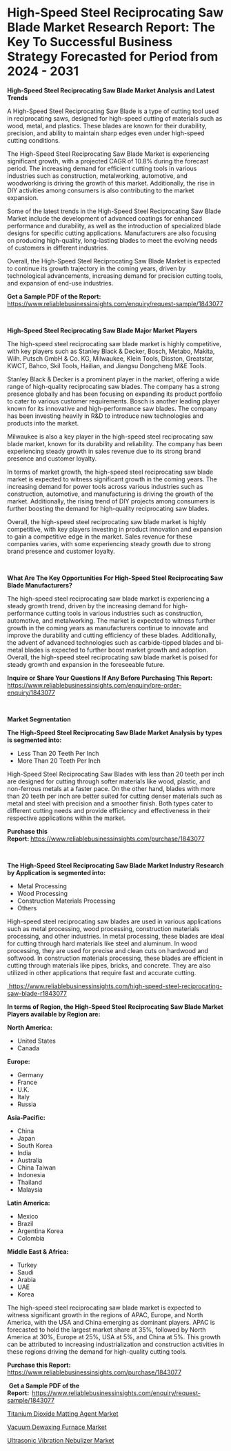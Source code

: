 <p><h1>High-Speed Steel Reciprocating Saw Blade Market Research Report: The Key To Successful Business Strategy Forecasted for Period from 2024 - 2031</h1></p><p><strong>High-Speed Steel Reciprocating Saw Blade Market Analysis and Latest Trends</strong></p>
<p><p>A High-Speed Steel Reciprocating Saw Blade is a type of cutting tool used in reciprocating saws, designed for high-speed cutting of materials such as wood, metal, and plastics. These blades are known for their durability, precision, and ability to maintain sharp edges even under high-speed cutting conditions.</p><p>The High-Speed Steel Reciprocating Saw Blade Market is experiencing significant growth, with a projected CAGR of 10.8% during the forecast period. The increasing demand for efficient cutting tools in various industries such as construction, metalworking, automotive, and woodworking is driving the growth of this market. Additionally, the rise in DIY activities among consumers is also contributing to the market expansion.</p><p>Some of the latest trends in the High-Speed Steel Reciprocating Saw Blade Market include the development of advanced coatings for enhanced performance and durability, as well as the introduction of specialized blade designs for specific cutting applications. Manufacturers are also focusing on producing high-quality, long-lasting blades to meet the evolving needs of customers in different industries.</p><p>Overall, the High-Speed Steel Reciprocating Saw Blade Market is expected to continue its growth trajectory in the coming years, driven by technological advancements, increasing demand for precision cutting tools, and expansion of end-use industries.</p></p>
<p><strong>Get a Sample PDF of the Report:&nbsp;</strong> <a href="https://www.reliablebusinessinsights.com/enquiry/request-sample/1843077">https://www.reliablebusinessinsights.com/enquiry/request-sample/1843077</a></p>
<p>&nbsp;</p>
<p><strong>High-Speed Steel Reciprocating Saw Blade Major Market Players</strong></p>
<p><p>The high-speed steel reciprocating saw blade market is highly competitive, with key players such as Stanley Black & Decker, Bosch, Metabo, Makita, Wilh. Putsch GmbH & Co. KG, Milwaukee, Klein Tools, Disston, Greatstar, KWCT, Bahco, Skil Tools, Hailian, and Jiangsu Dongcheng M&E Tools.</p><p>Stanley Black & Decker is a prominent player in the market, offering a wide range of high-quality reciprocating saw blades. The company has a strong presence globally and has been focusing on expanding its product portfolio to cater to various customer requirements. Bosch is another leading player known for its innovative and high-performance saw blades. The company has been investing heavily in R&D to introduce new technologies and products into the market.</p><p>Milwaukee is also a key player in the high-speed steel reciprocating saw blade market, known for its durability and reliability. The company has been experiencing steady growth in sales revenue due to its strong brand presence and customer loyalty.</p><p>In terms of market growth, the high-speed steel reciprocating saw blade market is expected to witness significant growth in the coming years. The increasing demand for power tools across various industries such as construction, automotive, and manufacturing is driving the growth of the market. Additionally, the rising trend of DIY projects among consumers is further boosting the demand for high-quality reciprocating saw blades.</p><p>Overall, the high-speed steel reciprocating saw blade market is highly competitive, with key players investing in product innovation and expansion to gain a competitive edge in the market. Sales revenue for these companies varies, with some experiencing steady growth due to strong brand presence and customer loyalty.</p></p>
<p>&nbsp;</p>
<p><strong>What Are The Key Opportunities For High-Speed Steel Reciprocating Saw Blade Manufacturers?</strong></p>
<p><p>The high-speed steel reciprocating saw blade market is experiencing a steady growth trend, driven by the increasing demand for high-performance cutting tools in various industries such as construction, automotive, and metalworking. The market is expected to witness further growth in the coming years as manufacturers continue to innovate and improve the durability and cutting efficiency of these blades. Additionally, the advent of advanced technologies such as carbide-tipped blades and bi-metal blades is expected to further boost market growth and adoption. Overall, the high-speed steel reciprocating saw blade market is poised for steady growth and expansion in the foreseeable future.</p></p>
<p><strong>Inquire or Share Your Questions If Any Before Purchasing This Report:</strong> <a href="https://www.reliablebusinessinsights.com/enquiry/pre-order-enquiry/1843077">https://www.reliablebusinessinsights.com/enquiry/pre-order-enquiry/1843077</a></p>
<p>&nbsp;</p>
<p><strong>Market Segmentation</strong></p>
<p><strong>The High-Speed Steel Reciprocating Saw Blade Market Analysis by types is segmented into:</strong></p>
<p><ul><li>Less Than 20 Teeth Per Inch</li><li>More Than 20 Teeth Per Inch</li></ul></p>
<p><p>High-Speed Steel Reciprocating Saw Blades with less than 20 teeth per inch are designed for cutting through softer materials like wood, plastic, and non-ferrous metals at a faster pace. On the other hand, blades with more than 20 teeth per inch are better suited for cutting denser materials such as metal and steel with precision and a smoother finish. Both types cater to different cutting needs and provide efficiency and effectiveness in their respective applications within the market.</p></p>
<p><strong>Purchase this Report:&nbsp;</strong><a href="https://www.reliablebusinessinsights.com/purchase/1843077">https://www.reliablebusinessinsights.com/purchase/1843077</a></p>
<p>&nbsp;</p>
<p><strong>The High-Speed Steel Reciprocating Saw Blade Market Industry Research by Application is segmented into:</strong></p>
<p><ul><li>Metal Processing</li><li>Wood Processing</li><li>Construction Materials Processing</li><li>Others</li></ul></p>
<p><p>High-speed steel reciprocating saw blades are used in various applications such as metal processing, wood processing, construction materials processing, and other industries. In metal processing, these blades are ideal for cutting through hard materials like steel and aluminum. In wood processing, they are used for precise and clean cuts on hardwood and softwood. In construction materials processing, these blades are efficient in cutting through materials like pipes, bricks, and concrete. They are also utilized in other applications that require fast and accurate cutting.</p></p>
<p><a href="https://www.reliablebusinessinsights.com/high-speed-steel-reciprocating-saw-blade-r1843077">&nbsp;https://www.reliablebusinessinsights.com/high-speed-steel-reciprocating-saw-blade-r1843077</a></p>
<p><strong>In terms of Region, the High-Speed Steel Reciprocating Saw Blade Market Players available by Region are:</strong></p>
<p>
    <p> <strong> North America: </strong>
        <ul>
            <li>United States</li>
            <li>Canada</li>
        </ul>
        </p> 
    <p> <strong> Europe: </strong>
        <ul>
            <li>Germany</li>
            <li>France</li>
            <li>U.K.</li>
            <li>Italy</li>
            <li>Russia</li>
        </ul>
        </p> 
    <p> <strong> Asia-Pacific: </strong>
        <ul>
            <li>China</li>
            <li>Japan</li>
            <li>South Korea</li>
            <li>India</li>
            <li>Australia</li>
            <li>China Taiwan</li>
            <li>Indonesia</li>
            <li>Thailand</li>
            <li>Malaysia</li>
        </ul>
        </p> 
    <p> <strong> Latin America: </strong>
        <ul>
            <li>Mexico</li>
            <li>Brazil</li>
            <li>Argentina Korea</li>
            <li>Colombia</li>
        </ul>
        </p> 
    <p> <strong> Middle East & Africa: </strong>
        <ul>
            <li>Turkey</li>
            <li>Saudi</li>
            <li>Arabia</li>
            <li>UAE</li>
            <li>Korea</li>
        </ul>
    </p>
    </p>
<p><p>The high-speed steel reciprocating saw blade market is expected to witness significant growth in the regions of APAC, Europe, and North America, with the USA and China emerging as dominant players. APAC is forecasted to hold the largest market share at 35%, followed by North America at 30%, Europe at 25%, USA at 5%, and China at 5%. This growth can be attributed to increasing industrialization and construction activities in these regions driving the demand for high-quality cutting tools.</p></p>
<p><strong>Purchase this Report: </strong><a href="https://www.reliablebusinessinsights.com/purchase/1843077">https://www.reliablebusinessinsights.com/purchase/1843077</a></p>
<p>&nbsp;<strong>Get a Sample PDF of the Report:&nbsp;&nbsp;</strong><a href="https://www.reliablebusinessinsights.com/enquiry/request-sample/1843077">https://www.reliablebusinessinsights.com/enquiry/request-sample/1843077</a></p>
<p><strong></strong></p>
<p><p><a href="https://github.com/smithy59/Market-Research-Report-List-1/blob/main/titanium-dioxide-matting-agent-market.md">Titanium Dioxide Matting Agent Market</a></p><p><a href="https://github.com/neilMartin36/Market-Research-Report-List-1/blob/main/vacuum-dewaxing-furnace-market.md">Vacuum Dewaxing Furnace Market</a></p><p><a href="https://github.com/sydneyHley85/Market-Research-Report-List-1/blob/main/ultrasonic-vibration-nebulizer-market.md">Ultrasonic Vibration Nebulizer Market</a></p></p>